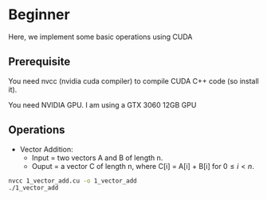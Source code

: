 # Beginner
Here, we implement some basic operations using CUDA


## Prerequisite
You need nvcc (nvidia cuda compiler) to compile CUDA C++ code (so install it).

You need NVIDIA GPU. I am using a GTX 3060 12GB GPU

## Operations
- Vector Addition:
    - Input = two vectors A and B of length n.
    - Ouput = a vector C of length n, where C[i] = A[i] + B[i] for $0 \leq i < n$.
```bash
nvcc 1_vector_add.cu -o 1_vector_add
./1_vector_add
```
